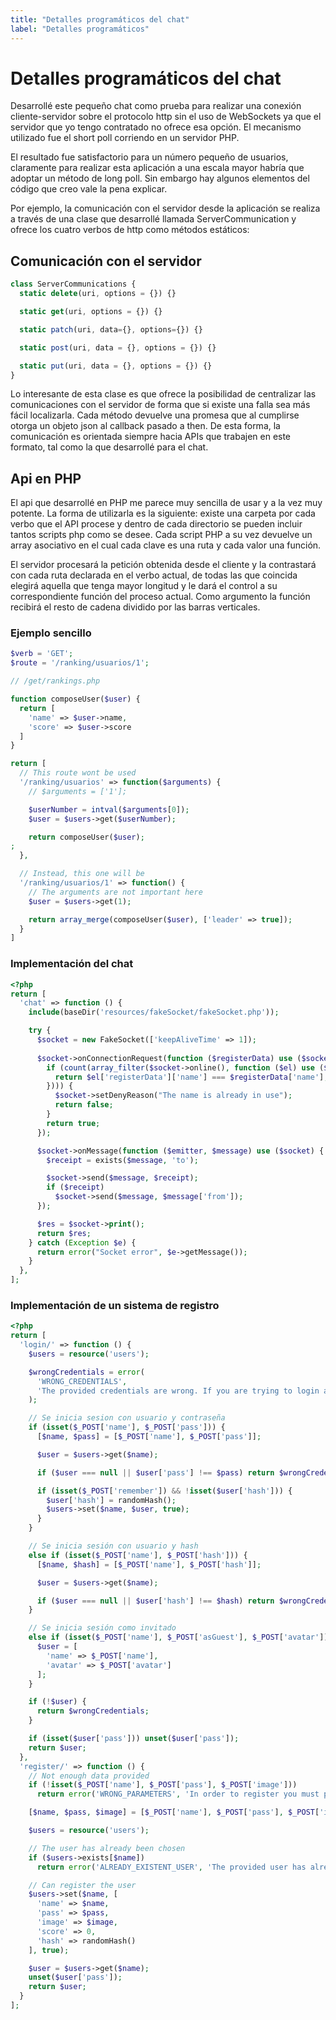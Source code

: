 ```yaml
---
title: "Detalles programáticos del chat"
label: "Detalles programáticos"
---
```


# Detalles programáticos del chat

Desarrollé este pequeño chat como prueba para realizar una conexión cliente-servidor sobre el protocolo http sin el uso de WebSockets ya que el servidor que yo tengo contratado no ofrece esa opción. El mecanismo utilizado fue el short poll corriendo en un servidor PHP. 

El resultado fue satisfactorio para un número pequeño de usuarios, claramente para realizar esta aplicación a una escala mayor habría que adoptar un método de long poll. Sin embargo hay algunos elementos del código que creo vale la pena explicar. 

Por ejemplo, la comunicación con el servidor desde la aplicación se realiza a través de una clase que desarrollé llamada ServerCommunication y ofrece los cuatro verbos de http como métodos estáticos:

## Comunicación con el servidor

```js
class ServerCommunications {
  static delete(uri, options = {}) {}

  static get(uri, options = {}) {}

  static patch(uri, data={}, options={}) {}

  static post(uri, data = {}, options = {}) {}

  static put(uri, data = {}, options = {}) {}
}
```

Lo interesante de esta clase es que ofrece la posibilidad de centralizar las comunicaciones con el servidor de forma que si existe una falla sea más fácil localizarla. Cada método devuelve una promesa que al cumplirse otorga un objeto json al callback pasado a then. De esta forma, la comunicación es orientada siempre hacia APIs que trabajen en este formato, tal como la que desarrollé para el chat.

## Api en PHP

El api que desarrollé en PHP me parece muy sencilla de usar y a la vez muy potente. La forma de utilizarla es la siguiente: existe una carpeta por cada verbo que el API procese y dentro de cada directorio se pueden incluir tantos scripts php como se desee. Cada script PHP a su vez devuelve un array asociativo en el cual cada clave es una ruta y cada valor una función.

El servidor procesará la petición obtenida desde el cliente y la contrastará con cada ruta declarada en el verbo actual, de todas las que coincida elegirá aquella que tenga mayor longitud y le dará el control a su correspondiente función del proceso actual. Como argumento la función recibirá el resto de cadena dividido por las barras verticales.

### Ejemplo sencillo

```php
$verb = 'GET';
$route = '/ranking/usuarios/1';

// /get/rankings.php

function composeUser($user) {
  return [
    'name' => $user->name,
    'score' => $user->score
  ]
}

return [
  // This route wont be used
  '/ranking/usuarios' => function($arguments) {
    // $arguments = ['1'];

    $userNumber = intval($arguments[0]);
    $user = $users->get($userNumber);

    return composeUser($user);
;
  },

  // Instead, this one will be
  '/ranking/usuarios/1' => function() {
    // The arguments are not important here
    $user = $users->get(1);

    return array_merge(composeUser($user), ['leader' => true]);
  }
]
```

### Implementación del chat

```php
<?php
return [
  'chat' => function () {
    include(baseDir('resources/fakeSocket/fakeSocket.php'));

    try {
      $socket = new FakeSocket(['keepAliveTime' => 1]);
      
      $socket->onConnectionRequest(function ($registerData) use ($socket) {
        if (count(array_filter($socket->online(), function ($el) use ($registerData) {
          return $el['registerData']['name'] === $registerData['name'];
        }))) {
          $socket->setDenyReason("The name is already in use");
          return false;
        }
        return true;
      });

      $socket->onMessage(function ($emitter, $message) use ($socket) {
        $receipt = exists($message, 'to');

        $socket->send($message, $receipt);
        if ($receipt)
          $socket->send($message, $message['from']);
      });

      $res = $socket->print();
      return $res;
    } catch (Exception $e) {
      return error("Socket error", $e->getMessage());
    }
  },
];
```

### Implementación de un sistema de registro

```php
<?php
return [
  'login/' => function () {
    $users = resource('users');

    $wrongCredentials = error(
      'WRONG_CREDENTIALS',
      'The provided credentials are wrong. If you are trying to login as a guest, you must provide your avatar.'
    );

    // Se inicia sesion con usuario y contraseña
    if (isset($_POST['name'], $_POST['pass'])) {
      [$name, $pass] = [$_POST['name'], $_POST['pass']];

      $user = $users->get($name);

      if ($user === null || $user['pass'] !== $pass) return $wrongCredentials;

      if (isset($_POST['remember']) && !isset($user['hash'])) {
        $user['hash'] = randomHash();
        $users->set($name, $user, true);
      }
    }

    // Se inicia sesión con usuario y hash
    else if (isset($_POST['name'], $_POST['hash'])) {
      [$name, $hash] = [$_POST['name'], $_POST['hash']];

      $user = $users->get($name);

      if ($user === null || $user['hash'] !== $hash) return $wrongCredentials;
    }

    // Se inicia sesión como invitado
    else if (isset($_POST['name'], $_POST['asGuest'], $_POST['avatar'])) {
      $user = [
        'name' => $_POST['name'],
        'avatar' => $_POST['avatar']
      ];
    }

    if (!$user) {
      return $wrongCredentials;
    }

    if (isset($user['pass'])) unset($user['pass']);
    return $user;
  },
  'register/' => function () {
    // Not enough data provided
    if (!isset($_POST['name'], $_POST['pass'], $_POST['image']))
      return error('WRONG_PARAMETERS', 'In order to register you must provide a name, a password and an image');

    [$name, $pass, $image] = [$_POST['name'], $_POST['pass'], $_POST['image']];

    $users = resource('users');

    // The user has already been chosen
    if ($users->exists[$name])
      return error('ALREADY_EXISTENT_USER', 'The provided user has already been taken.');

    // Can register the user
    $users->set($name, [
      'name' => $name,
      'pass' => $pass,
      'image' => $image,
      'score' => 0,
      'hash' => randomHash()
    ], true);

    $user = $users->get($name);
    unset($user['pass']);
    return $user;
  }
];
```